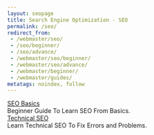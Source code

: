 ```yaml
---
layout: seopage
title: Search Engine Optimization - SEO
permalink: /seo/
redirect_from:
 - /webmaster/seo/
 - /seo/beginner/
 - /seo/advance/
 - /webmaster/seo/beginner/
 - /webmaster/seo/advance/
 - /webmaster/beginner/
 - /webmaster/guides/
metatags: noindex, follow
---
```

<div class="panel panel-success">
  <div class="panel-heading">
    <a class="panel-title" href ="/seo/basics/" >SEO Basics</a>
  </div>
  <div class="panel-body">
    Beginner Guide To Learn SEO From Basics.
  </div>
</div>

<div class="panel panel-info">
  <div class="panel-heading">
    <a class="panel-title" href ="/seo/technical/" >Technical SEO</a>
  </div>
  <div class="panel-body">
    Learn Technical SEO To Fix Errors and Problems.
  </div>
</div>

